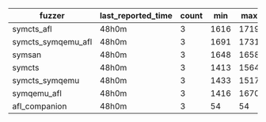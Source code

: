 | fuzzer             | last_reported_time | count  | min   | max   | mean          | median     |
| ------------------ | ------------------ | ------ | ----- | ----- | ------------- | ---------- |
| symcts_afl         | 48h0m              | 3      | 1616  | 1719  | 1683.666667   | 1716.0     |
| symcts_symqemu_afl | 48h0m              | 3      | 1691  | 1731  | 1712.333333   | 1715.0     |
| symsan             | 48h0m              | 3      | 1648  | 1658  | 1654.000000   | 1656.0     |
| symcts             | 48h0m              | 3      | 1413  | 1564  | 1508.000000   | 1547.0     |
| symcts_symqemu     | 48h0m              | 3      | 1433  | 1517  | 1473.666667   | 1471.0     |
| symqemu_afl        | 48h0m              | 3      | 1416  | 1670  | 1507.000000   | 1435.0     |
| afl_companion      | 48h0m              | 3      | 54    | 54    | 54.000000     | 54.0       |
